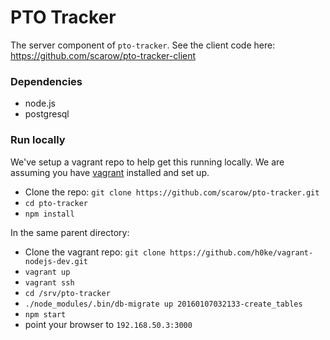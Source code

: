 # PTO Tracker

The server component of `pto-tracker`. See the client code here: https://github.com/scarow/pto-tracker-client

### Dependencies

* node.js
* postgresql

### Run locally

We've setup a vagrant repo to help get this running locally. We are assuming you have [vagrant](https://www.vagrantup.com/) installed and set up.

* Clone the repo: `git clone https://github.com/scarow/pto-tracker.git`
* `cd pto-tracker`
* `npm install`

In the same parent directory: 

* Clone the vagrant repo: `git clone https://github.com/h0ke/vagrant-nodejs-dev.git`
* `vagrant up`
* `vagrant ssh`
* `cd /srv/pto-tracker`
* `./node_modules/.bin/db-migrate up 20160107032133-create_tables`
* `npm start`
* point your browser to `192.168.50.3:3000`
